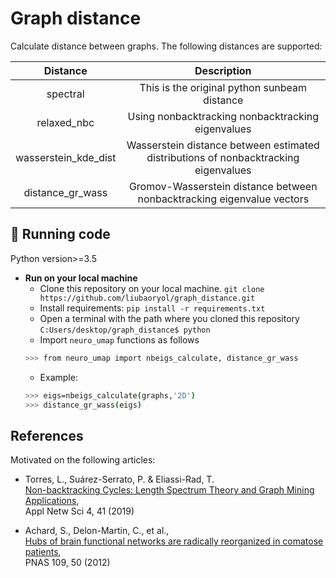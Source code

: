 # Graph distance
Calculate distance between graphs. The following distances are supported:

|      Distance             |                      Description                                                         |
|:-------------------------:|:----------------------------------------------------------------------------------------:|
| spectral                  | This is the original python sunbeam distance                                        |
| relaxed_nbc           | Using nonbacktracking nonbacktracking eigenvalues                                    | 
| wasserstein_kde_dist  | Wasserstein distance between estimated distributions of nonbacktracking eigenvalues  | 
| distance_gr_wass      | Gromov-Wasserstein distance between nonbacktracking eigenvalue vectors               | 





## 🚀 Running code

Python version>=3.5

* __Run on your local machine__
   * Clone this repository on your local machine. `git clone https://github.com/liubaoryol/graph_distance.git`
   * Install requirements: `pip install -r requirements.txt`
   * Open a terminal with the path where you cloned this repository `C:Users/desktop/graph_distance$ python`
   * Import `neuro_umap` functions as follows 
   ```bash
   >>> from neuro_umap import nbeigs_calculate, distance_gr_wass
   ```
   * Example:
   ```bash
   >>> eigs=nbeigs_calculate(graphs,'2D')
   >>> distance_gr_wass(eigs)
   ```
       

## References
Motivated on the following articles:

 * Torres, L., Suárez-Serrato, P. & Eliassi-Rad, T.  <br/>
 [Non-backtracking Cycles: Length Spectrum
Theory and Graph Mining Applications](https://link.springer.com/article/10.1007/s41109-019-0147-y), <br/> 
   Appl Netw Sci 4, 41 (2019)
   
 * Achard, S., Delon-Martin, C., et al., <br/>
 [Hubs of brain functional networks are radically
reorganized in comatose patients](https://www.researchgate.net/publication/233775192_Hubs_of_brain_functional_networks_are_radically_reorganized_in_comatose_patients),  <br/>
   PNAS 109, 50  (2012)
   


